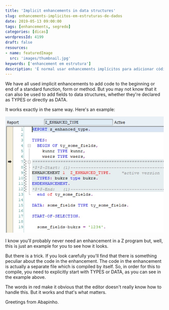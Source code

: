 ```yaml
---
title: 'Implicit enhancements in data structures'
slug: enhancements-implicitos-em-estruturas-de-dados
date: 2019-05-13 09:00:00
tags: [enhancements, segredo]
categories: [dicas]
wordpressId: 4199
draft: false
resources:
- name: featuredImage
  src: 'images/thumbnail.jpg'
keywords: ['enhancement em estrutura']
description: 'É normal usar enhancements implícitos para adicionar código ABAP a programas standard. Mas também podemos adicionar campos a estruturas de dados.'
---
```

We have all used implicit enhancements to add code to the beginning or end of a standard function, form or method. But you may not know that it can also be used to add fields to data structures, whether they're declared as TYPES or directly as DATA.

<!--more-->

It works exactly in the same way. Here's an example:

[![Enhancement implícito em estrutura de dados][1]][1]

I know you'll probably never need an enhancement in a Z program but, well, this is just an example for you to see how it looks.

But there is a trick. If you look carefully you'll find that there is something peculiar about the code in the enhancement. The code in the enhancement is actually a separate file which is compiled by itself. So, in order for this to compile, you need to explicitly start with TYPES or DATA, as you can see in the example above.

The words in red make it obvious that the editor doesn't really know how to handle this. But it works and that's what matters.

Greetings from Abapinho.

   [1]: images/implicit_enhancement_type.jpg
